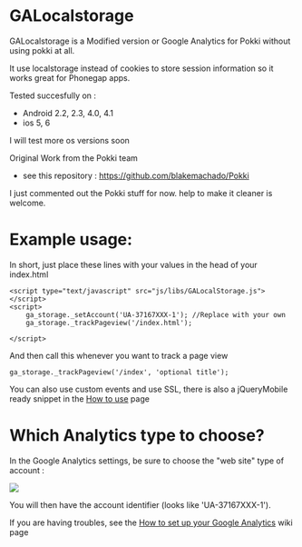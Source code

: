 GALocalstorage
==============

GALocalstorage is a Modified version or Google Analytics for Pokki without using pokki at all.

It use localstorage instead of cookies to store session information so it works great for Phonegap apps.

Tested succesfully on :
 * Android 2.2, 2.3, 4.0, 4.1
 * ios 5, 6

I will test more os versions soon


Original Work from the Pokki team 
 * see this repository : https://github.com/blakemachado/Pokki

I just commented out the Pokki stuff for now. help to make it cleaner is welcome.


Example usage:
==============

In short, just place these lines with your values in the head of your index.html

    <script type="text/javascript" src="js/libs/GALocalStorage.js"></script>
    <script>
        ga_storage._setAccount('UA-37167XXX-1'); //Replace with your own
        ga_storage._trackPageview('/index.html');
        
    </script>

And then call this whenever you want to track a page view

    ga_storage._trackPageview('/index', 'optional title');
    
    
You can also use custom events and use SSL, there is also a jQueryMobile ready snippet in the [How to use](https://github.com/ggendre/GALocalStorage/wiki/How-to-use) page


Which Analytics type to choose?
===============================

In the Google Analytics settings, be sure to choose the "web site" type of account :

<img src="https://f.cloud.github.com/assets/2635194/81629/009eac9c-6349-11e2-9882-0a337be9053f.jpg"/>

You will then have the account identifier (looks like 'UA-37167XXX-1').

If you are having troubles, see the [How to set up your Google Analytics](https://github.com/ggendre/GALocalStorage/wiki/How-to-set-up-Google-Analytics) wiki page

